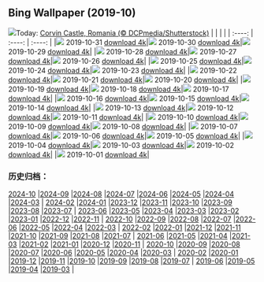 ## Bing Wallpaper (2019-10)
![](http://cn.bing.com/th?id=OHR.VampireCastle_EN-US6679168218_UHD.jpg&w=1000)Today: [Corvin Castle, Romania (© DCPmedia/Shutterstock)](http://cn.bing.com/th?id=OHR.VampireCastle_EN-US6679168218_UHD.jpg)
|      |      |      |
| :----: | :----: | :----: |
|![](http://cn.bing.com/th?id=OHR.VampireCastle_EN-US6679168218_UHD.jpg&pid=hp&w=384&h=216&rs=1&c=4) 2019-10-31 [download 4k](http://cn.bing.com/th?id=OHR.VampireCastle_EN-US6679168218_UHD.jpg)|![](http://cn.bing.com/th?id=OHR.CharlesNight_EN-US6584049116_UHD.jpg&pid=hp&w=384&h=216&rs=1&c=4) 2019-10-30 [download 4k](http://cn.bing.com/th?id=OHR.CharlesNight_EN-US6584049116_UHD.jpg)|![](http://cn.bing.com/th?id=OHR.EidolonHelvum_EN-US6513918726_UHD.jpg&pid=hp&w=384&h=216&rs=1&c=4) 2019-10-29 [download 4k](http://cn.bing.com/th?id=OHR.EidolonHelvum_EN-US6513918726_UHD.jpg)|
|![](http://cn.bing.com/th?id=OHR.FortRockHomestead_EN-US6451383681_UHD.jpg&pid=hp&w=384&h=216&rs=1&c=4) 2019-10-28 [download 4k](http://cn.bing.com/th?id=OHR.FortRockHomestead_EN-US6451383681_UHD.jpg)|![](http://cn.bing.com/th?id=OHR.SaryuRiverDiyas_EN-US6395385901_UHD.jpg&pid=hp&w=384&h=216&rs=1&c=4) 2019-10-27 [download 4k](http://cn.bing.com/th?id=OHR.SaryuRiverDiyas_EN-US6395385901_UHD.jpg)|![](http://cn.bing.com/th?id=OHR.UnendingAttraction_EN-US6298041317_UHD.jpg&pid=hp&w=384&h=216&rs=1&c=4) 2019-10-26 [download 4k](http://cn.bing.com/th?id=OHR.UnendingAttraction_EN-US6298041317_UHD.jpg)|
|![](http://cn.bing.com/th?id=OHR.WorldLemurDay_EN-US6189039852_UHD.jpg&pid=hp&w=384&h=216&rs=1&c=4) 2019-10-25 [download 4k](http://cn.bing.com/th?id=OHR.WorldLemurDay_EN-US6189039852_UHD.jpg)|![](http://cn.bing.com/th?id=OHR.CountyBridge_EN-US2194353575_UHD.jpg&pid=hp&w=384&h=216&rs=1&c=4) 2019-10-24 [download 4k](http://cn.bing.com/th?id=OHR.CountyBridge_EN-US2194353575_UHD.jpg)|![](http://cn.bing.com/th?id=OHR.ChurchillPolarBear_EN-US1965888858_UHD.jpg&pid=hp&w=384&h=216&rs=1&c=4) 2019-10-23 [download 4k](http://cn.bing.com/th?id=OHR.ChurchillPolarBear_EN-US1965888858_UHD.jpg)|
|![](http://cn.bing.com/th?id=OHR.CrabAppleBlackbird_EN-US1844937939_UHD.jpg&pid=hp&w=384&h=216&rs=1&c=4) 2019-10-22 [download 4k](http://cn.bing.com/th?id=OHR.CrabAppleBlackbird_EN-US1844937939_UHD.jpg)|![](http://cn.bing.com/th?id=OHR.Guggenheim60_EN-US1706567877_UHD.jpg&pid=hp&w=384&h=216&rs=1&c=4) 2019-10-21 [download 4k](http://cn.bing.com/th?id=OHR.Guggenheim60_EN-US1706567877_UHD.jpg)|![](http://cn.bing.com/th?id=OHR.PaleSloth_EN-US1597851170_UHD.jpg&pid=hp&w=384&h=216&rs=1&c=4) 2019-10-20 [download 4k](http://cn.bing.com/th?id=OHR.PaleSloth_EN-US1597851170_UHD.jpg)|
|![](http://cn.bing.com/th?id=OHR.HalfMoonBayPumpkin_EN-US1382713390_UHD.jpg&pid=hp&w=384&h=216&rs=1&c=4) 2019-10-19 [download 4k](http://cn.bing.com/th?id=OHR.HalfMoonBayPumpkin_EN-US1382713390_UHD.jpg)|![](http://cn.bing.com/th?id=OHR.UncompahgreForest_EN-US7279672009_UHD.jpg&pid=hp&w=384&h=216&rs=1&c=4) 2019-10-18 [download 4k](http://cn.bing.com/th?id=OHR.UncompahgreForest_EN-US7279672009_UHD.jpg)|![](http://cn.bing.com/th?id=OHR.LeavesGoldfish_EN-US1011361624_UHD.jpg&pid=hp&w=384&h=216&rs=1&c=4) 2019-10-17 [download 4k](http://cn.bing.com/th?id=OHR.LeavesGoldfish_EN-US1011361624_UHD.jpg)|
|![](http://cn.bing.com/th?id=OHR.CompressionFossil_EN-US5587427153_UHD.jpg&pid=hp&w=384&h=216&rs=1&c=4) 2019-10-16 [download 4k](http://cn.bing.com/th?id=OHR.CompressionFossil_EN-US5587427153_UHD.jpg)|![](http://cn.bing.com/th?id=OHR.MaldivesDragonfly_EN-US0767811525_UHD.jpg&pid=hp&w=384&h=216&rs=1&c=4) 2019-10-15 [download 4k](http://cn.bing.com/th?id=OHR.MaldivesDragonfly_EN-US0767811525_UHD.jpg)|![](http://cn.bing.com/th?id=OHR.AlbertaThanksgiving_EN-US0590725789_UHD.jpg&pid=hp&w=384&h=216&rs=1&c=4) 2019-10-14 [download 4k](http://cn.bing.com/th?id=OHR.AlbertaThanksgiving_EN-US0590725789_UHD.jpg)|
|![](http://cn.bing.com/th?id=OHR.AcadiaBlueberries_EN-US5640327241_UHD.jpg&pid=hp&w=384&h=216&rs=1&c=4) 2019-10-13 [download 4k](http://cn.bing.com/th?id=OHR.AcadiaBlueberries_EN-US5640327241_UHD.jpg)|![](http://cn.bing.com/th?id=OHR.BarcolanaTrieste_EN-US0019708753_UHD.jpg&pid=hp&w=384&h=216&rs=1&c=4) 2019-10-12 [download 4k](http://cn.bing.com/th?id=OHR.BarcolanaTrieste_EN-US0019708753_UHD.jpg)|![](http://cn.bing.com/th?id=OHR.RedRocksArches_EN-US9933358778_UHD.jpg&pid=hp&w=384&h=216&rs=1&c=4) 2019-10-11 [download 4k](http://cn.bing.com/th?id=OHR.RedRocksArches_EN-US9933358778_UHD.jpg)|
|![](http://cn.bing.com/th?id=OHR.BubbleNebula_EN-US5338454782_UHD.jpg&pid=hp&w=384&h=216&rs=1&c=4) 2019-10-10 [download 4k](http://cn.bing.com/th?id=OHR.BubbleNebula_EN-US5338454782_UHD.jpg)|![](http://cn.bing.com/th?id=OHR.GrandCanyonEast_EN-US5261369140_UHD.jpg&pid=hp&w=384&h=216&rs=1&c=4) 2019-10-09 [download 4k](http://cn.bing.com/th?id=OHR.GrandCanyonEast_EN-US5261369140_UHD.jpg)|![](http://cn.bing.com/th?id=OHR.WorldOctopus_EN-US5192068372_UHD.jpg&pid=hp&w=384&h=216&rs=1&c=4) 2019-10-08 [download 4k](http://cn.bing.com/th?id=OHR.WorldOctopus_EN-US5192068372_UHD.jpg)|
|![](http://cn.bing.com/th?id=OHR.LouRuvo_EN-US5107027570_UHD.jpg&pid=hp&w=384&h=216&rs=1&c=4) 2019-10-07 [download 4k](http://cn.bing.com/th?id=OHR.LouRuvo_EN-US5107027570_UHD.jpg)|![](http://cn.bing.com/th?id=OHR.MarlboroughSounds_EN-US4987811847_UHD.jpg&pid=hp&w=384&h=216&rs=1&c=4) 2019-10-06 [download 4k](http://cn.bing.com/th?id=OHR.MarlboroughSounds_EN-US4987811847_UHD.jpg)|![](http://cn.bing.com/th?id=OHR.TexasStarFerrisWheel_EN-US4922387295_UHD.jpg&pid=hp&w=384&h=216&rs=1&c=4) 2019-10-05 [download 4k](http://cn.bing.com/th?id=OHR.TexasStarFerrisWheel_EN-US4922387295_UHD.jpg)|
|![](http://cn.bing.com/th?id=OHR.JupiterJunoCam_EN-US4438598282_UHD.jpg&pid=hp&w=384&h=216&rs=1&c=4) 2019-10-04 [download 4k](http://cn.bing.com/th?id=OHR.JupiterJunoCam_EN-US4438598282_UHD.jpg)|![](http://cn.bing.com/th?id=OHR.AdelieBreeding_EN-US4350897027_UHD.jpg&pid=hp&w=384&h=216&rs=1&c=4) 2019-10-03 [download 4k](http://cn.bing.com/th?id=OHR.AdelieBreeding_EN-US4350897027_UHD.jpg)|![](http://cn.bing.com/th?id=OHR.MercedWild_EN-US4240414400_UHD.jpg&pid=hp&w=384&h=216&rs=1&c=4) 2019-10-02 [download 4k](http://cn.bing.com/th?id=OHR.MercedWild_EN-US4240414400_UHD.jpg)|
|![](http://cn.bing.com/th?id=OHR.CoffeeCherries_EN-US4058005198_UHD.jpg&pid=hp&w=384&h=216&rs=1&c=4) 2019-10-01 [download 4k](http://cn.bing.com/th?id=OHR.CoffeeCherries_EN-US4058005198_UHD.jpg)|
### 历史归档：
[2024-10](/picture/2024-10/) |[2024-09](/picture/2024-09/) |[2024-08](/picture/2024-08/) |[2024-07](/picture/2024-07/) |[2024-06](/picture/2024-06/) |[2024-05](/picture/2024-05/) |[2024-04](/picture/2024-04/) |[2024-03](/picture/2024-03/) |
[2024-02](/picture/2024-02/) |[2024-01](/picture/2024-01/) |[2023-12](/picture/2023-12/) |[2023-11](/picture/2023-11/) |[2023-10](/picture/2023-10/) |[2023-09](/picture/2023-09/) |[2023-08](/picture/2023-08/) |[2023-07](/picture/2023-07/) |
[2023-06](/picture/2023-06/) |[2023-05](/picture/2023-05/) |[2023-04](/picture/2023-04/) |[2023-03](/picture/2023-03/) |[2023-02](/picture/2023-02/) |[2023-01](/picture/2023-01/) |[2022-12](/picture/2022-12/) |[2022-11](/picture/2022-11/) |
[2022-10](/picture/2022-10/) |[2022-09](/picture/2022-09/) |[2022-08](/picture/2022-08/) |[2022-07](/picture/2022-07/) |[2022-06](/picture/2022-06/) |[2022-05](/picture/2022-05/) |[2022-04](/picture/2022-04/) |[2022-03](/picture/2022-03/) |
[2022-02](/picture/2022-02/) |[2022-01](/picture/2022-01/) |[2021-12](/picture/2021-12/) |[2021-11](/picture/2021-11/) |[2021-10](/picture/2021-10/) |[2021-09](/picture/2021-09/) |[2021-08](/picture/2021-08/) |[2021-07](/picture/2021-07/) |
[2021-06](/picture/2021-06/) |[2021-05](/picture/2021-05/) |[2021-04](/picture/2021-04/) |[2021-03](/picture/2021-03/) |[2021-02](/picture/2021-02/) |[2021-01](/picture/2021-01/) |[2020-12](/picture/2020-12/) |[2020-11](/picture/2020-11/) |
[2020-10](/picture/2020-10/) |[2020-09](/picture/2020-09/) |[2020-08](/picture/2020-08/) |[2020-07](/picture/2020-07/) |[2020-06](/picture/2020-06/) |[2020-05](/picture/2020-05/) |[2020-04](/picture/2020-04/) |[2020-03](/picture/2020-03/) |
[2020-02](/picture/2020-02/) |[2020-01](/picture/2020-01/) |[2019-12](/picture/2019-12/) |[2019-11](/picture/2019-11/) |[2019-10](/picture/2019-10/) |[2019-09](/picture/2019-09/) |[2019-08](/picture/2019-08/) |[2019-07](/picture/2019-07/) |
[2019-06](/picture/2019-06/) |[2019-05](/picture/2019-05/) |[2019-04](/picture/2019-04/) |[2019-03](/picture/2019-03/) |
